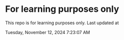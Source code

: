 # For learning purposes only
This repo is for learning purposes only.
Last updated at

Tuesday, November 12, 2024 7:23:07 AM

